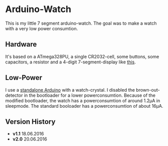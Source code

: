 Arduino-Watch
=============

This is my little 7 segment arduino-watch.
The goal was to make a watch with a very low power consumtion.

Hardware
--------
It's based on a ATmega328PU, a single CR2032-cell, some buttons, some capacitors, a resistor and a 4-digit 7-segment-display like [this](https://www.neuhold-elektronik.at/datenblatt/N1021.pdf). 

Low-Power
---------
I use a [standalone Arduino](https://www.arduino.cc/en/Tutorial/ArduinoToBreadboard) with a watch-crystal.
I disabled the brown-out-detector in the bootloader for a lower powerconsumtion.
Because of the modified bootloader, the watch has a powerconsumtion of around 1.2µA in sleepmode.
The standard booloader has a powerconsumtion of about 16µA.

Version History
---------------
* **v1.1** 18.06.2016
* **v2.0** 20.06.2016
